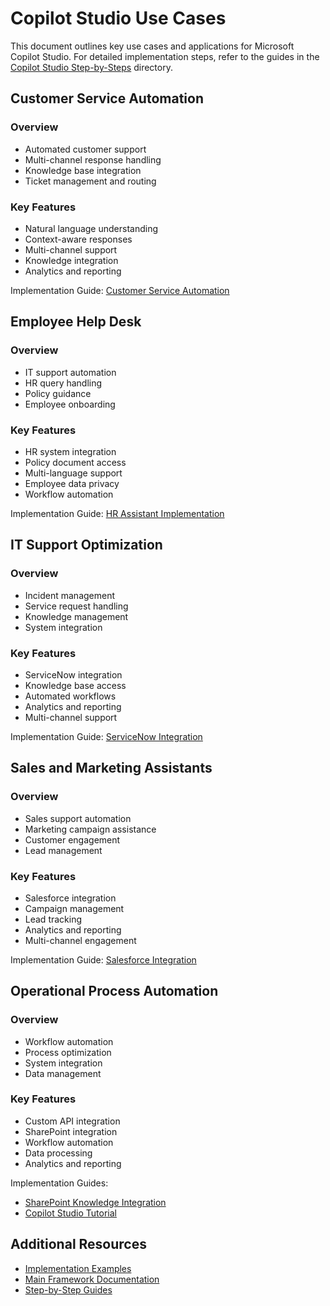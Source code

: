 # Copilot Studio Use Cases

This document outlines key use cases and applications for Microsoft Copilot Studio. For detailed implementation steps, refer to the guides in the [Copilot Studio Step-by-Steps](../Copilot%20Studio%20Step-by-Steps) directory.

## Customer Service Automation

### Overview
- Automated customer support
- Multi-channel response handling
- Knowledge base integration
- Ticket management and routing

### Key Features
- Natural language understanding
- Context-aware responses
- Multi-channel support
- Knowledge integration
- Analytics and reporting

Implementation Guide: [Customer Service Automation](../Copilot%20Studio%20Step-by-Steps/copilot-studio-tutorial.md#customer-service)

## Employee Help Desk

### Overview
- IT support automation
- HR query handling
- Policy guidance
- Employee onboarding

### Key Features
- HR system integration
- Policy document access
- Multi-language support
- Employee data privacy
- Workflow automation

Implementation Guide: [HR Assistant Implementation](../Copilot%20Studio%20Step-by-Steps/hr-copilot-studio-guide.md)

## IT Support Optimization

### Overview
- Incident management
- Service request handling
- Knowledge management
- System integration

### Key Features
- ServiceNow integration
- Knowledge base access
- Automated workflows
- Analytics and reporting
- Multi-channel support

Implementation Guide: [ServiceNow Integration](../Copilot%20Studio%20Step-by-Steps/servicenow-copilot-poc.md)

## Sales and Marketing Assistants

### Overview
- Sales support automation
- Marketing campaign assistance
- Customer engagement
- Lead management

### Key Features
- Salesforce integration
- Campaign management
- Lead tracking
- Analytics and reporting
- Multi-channel engagement

Implementation Guide: [Salesforce Integration](../Copilot%20Studio%20Step-by-Steps/copilot-salesforce-integration.md)

## Operational Process Automation

### Overview
- Workflow automation
- Process optimization
- System integration
- Data management

### Key Features
- Custom API integration
- SharePoint integration
- Workflow automation
- Data processing
- Analytics and reporting

Implementation Guides:
- [SharePoint Knowledge Integration](../Copilot%20Studio%20Step-by-Steps/sharepoint-knowledge-fix.md)
- [Copilot Studio Tutorial](../Copilot%20Studio%20Step-by-Steps/copilot-studio-tutorial.md)

## Additional Resources

- [Implementation Examples](./use-cases.md)
- [Main Framework Documentation](../README.md)
- [Step-by-Step Guides](../Copilot%20Studio%20Step-by-Steps/README.md)